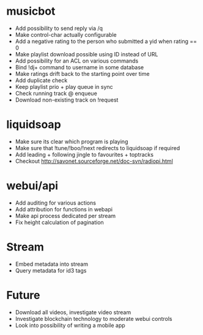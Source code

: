 # musicbot
- Add possibility to send reply via /q
- Make control-char actually configurable
- Add a negative rating to the person who submitted a yid when rating == 0
- Make playlist download possible using ID instead of URL
- Add possibility for an ACL on various commands
- Bind !dj+ command to username in some database
- Make ratings drift back to the starting point over time
- Add duplicate check
- Keep playlist prio + play queue in sync
- Check running track @ enqueue
- Download non-existing track on !request

# liquidsoap
- Make sure its clear which program is playing
- Make sure that !tune/!boo/!next redirects to liquidsoap if required
- Add leading + following jingle to favourites + toptracks
- Checkout http://savonet.sourceforge.net/doc-svn/radiopi.html

# webui/api
- Add auditing for various actions
- Add attribution for functions in webapi
- Make api process dedicated per stream
- Fix height calculation of pagination

# Stream
- Embed metadata into stream
- Query metadata for id3 tags

# Future
- Download all videos, investigate video stream
- Investigate blockchain technology to moderate webui controls
- Look into possibility of writing a mobile app

